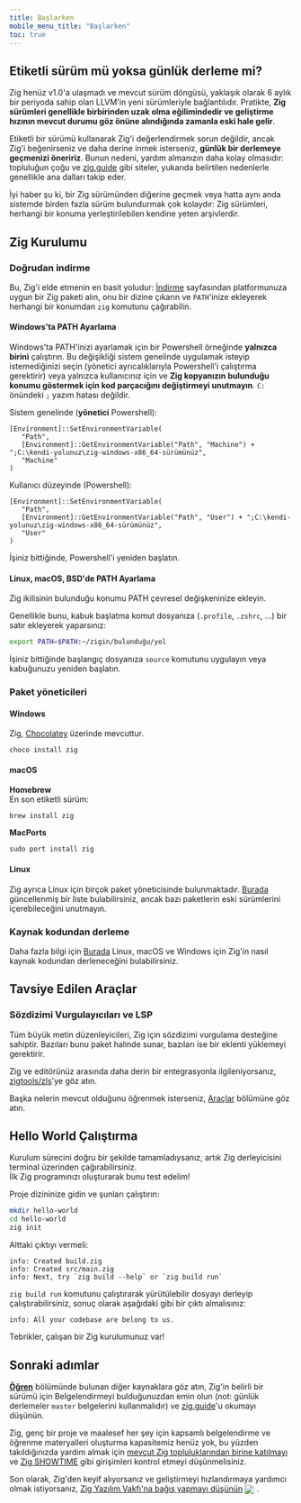 ```yaml
---
title: Başlarken
mobile_menu_title: "Başlarken"
toc: true
---
```


## Etiketli sürüm mü yoksa günlük derleme mi?

Zig henüz v1.0'a ulaşmadı ve mevcut sürüm döngüsü, yaklaşık olarak 6 aylık bir periyoda sahip olan LLVM'in yeni sürümleriyle bağlantılıdır.
Pratikte, **Zig sürümleri genellikle birbirinden uzak olma eğilimindedir ve geliştirme hızının mevcut durumu göz önüne alındığında zamanla eski hale gelir**.

Etiketli bir sürümü kullanarak Zig'i değerlendirmek sorun değildir, ancak Zig'i beğenirseniz ve daha derine inmek isterseniz, **günlük bir derlemeye geçmenizi öneririz**. Bunun nedeni, yardım almanızın daha kolay olmasıdır: topluluğun çoğu ve [zig.guide](https://zig.guide) gibi siteler, yukarıda belirtilen nedenlerle genellikle ana dalları takip eder.

İyi haber şu ki, bir Zig sürümünden diğerine geçmek veya hatta aynı anda sistemde birden fazla sürüm bulundurmak çok kolaydır: Zig sürümleri, herhangi bir konuma yerleştirilebilen kendine yeten arşivlerdir.

## Zig Kurulumu

### Doğrudan indirme

Bu, Zig'i elde etmenin en basit yoludur: [İndirme](/download) sayfasından platformunuza uygun bir Zig paketi alın,
onu bir dizine çıkarın ve `PATH`'inize ekleyerek herhangi bir konumdan `zig` komutunu çağırabilin.

#### Windows'ta PATH Ayarlama

Windows'ta PATH'inizi ayarlamak için bir Powershell örneğinde **yalnızca birini** çalıştırın.
Bu değişikliği sistem genelinde uygulamak isteyip istemediğinizi seçin (yönetici ayrıcalıklarıyla Powershell'i çalıştırma gerektirir)
veya yalnızca kullanıcınız için ve **Zig kopyanızın bulunduğu konumu göstermek için kod parçacığını değiştirmeyi unutmayın**.
`C:` önündeki `;` yazım hatası değildir.

Sistem genelinde (**yönetici** Powershell):

```
[Environment]::SetEnvironmentVariable(
   "Path",
   [Environment]::GetEnvironmentVariable("Path", "Machine") + ";C:\kendi-yolunuz\zig-windows-x86_64-sürümünüz",
   "Machine"
)
```

Kullanıcı düzeyinde (Powershell):

```
[Environment]::SetEnvironmentVariable(
   "Path",
   [Environment]::GetEnvironmentVariable("Path", "User") + ";C:\kendi-yolunuz\zig-windows-x86_64-sürümünüz",
   "User"
)
```

İşiniz bittiğinde, Powershell'i yeniden başlatın.

#### Linux, macOS, BSD'de PATH Ayarlama

Zig ikilisinin bulunduğu konumu PATH çevresel değişkeninize ekleyin.

Genellikle bunu, kabuk başlatma komut dosyanıza (`.profile`, `.zshrc`, ...) bir satır ekleyerek yaparsınız:

```bash
export PATH=$PATH:~/zigin/bulunduğu/yol
```

İşiniz bittiğinde başlangıç dosyanıza `source` komutunu uygulayın veya kabuğunuzu yeniden başlatın.

### Paket yöneticileri

#### Windows

Zig, [Chocolatey](https://chocolatey.org/packages/zig) üzerinde mevcuttur.

```
choco install zig
```

#### macOS

**Homebrew**  
En son etiketli sürüm:

```
brew install zig
```

**MacPorts**

```
sudo port install zig
```

#### Linux

Zig ayrıca Linux için birçok paket yöneticisinde bulunmaktadır. [Burada](https://github.com/ziglang/zig/wiki/Install-Zig-from-a-Package-Manager)
güncellenmiş bir liste bulabilirsiniz, ancak bazı paketlerin eski sürümlerini içerebileceğini unutmayın.

### Kaynak kodundan derleme

Daha fazla bilgi için [Burada](https://github.com/ziglang/zig/wiki/Building-Zig-From-Source) Linux, macOS ve Windows için Zig'in nasıl kaynak kodundan derleneceğini bulabilirsiniz.

## Tavsiye Edilen Araçlar

### Sözdizimi Vurgulayıcıları ve LSP

Tüm büyük metin düzenleyicileri, Zig için sözdizimi vurgulama desteğine sahiptir.
Bazıları bunu paket halinde sunar, bazıları ise bir eklenti yüklemeyi gerektirir.

Zig ve editörünüz arasında daha derin bir entegrasyonla ilgileniyorsanız,
[zigtools/zls](https://github.com/zigtools/zls)'ye göz atın.

Başka nelerin mevcut olduğunu öğrenmek isterseniz, [Araçlar](../tools/) bölümüne göz atın.

## Hello World Çalıştırma

Kurulum sürecini doğru bir şekilde tamamladıysanız, artık Zig derleyicisini terminal üzerinden çağırabilirsiniz.  
İlk Zig programınızı oluşturarak bunu test edelim!

Proje dizininize gidin ve şunları çalıştırın:

```bash
mkdir hello-world
cd hello-world
zig init
```

Alttaki çıktıyı vermeli:

```
info: Created build.zig
info: Created src/main.zig
info: Next, try `zig build --help` or `zig build run`
```

`zig build run` komutunu çalıştırarak yürütülebilir dosyayı derleyip çalıştırabilirsiniz, sonuç olarak aşağıdaki gibi bir çıktı almalısınız:

```
info: All your codebase are belong to us.
```

Tebrikler, çalışan bir Zig kurulumunuz var!

## Sonraki adımlar

**[Öğren](../)** bölümünde bulunan diğer kaynaklara göz atın, Zig'in belirli bir sürümü için Belgelendirmeyi bulduğunuzdan emin olun
(not: günlük derlemeler `master` belgelerini kullanmalıdır) ve [zig.guide](https://zig.guide)'u okumayı düşünün.

Zig, genç bir proje ve maalesef her şey için kapsamlı belgelendirme ve öğrenme materyalleri oluşturma kapasitemiz henüz yok,
bu yüzden takıldığınızda yardım almak için [mevcut Zig topluluklarından birine katılmayı](https://github.com/ziglang/zig/wiki/Community)
ve [Zig SHOWTIME](https://zig.show) gibi girişimleri kontrol etmeyi düşünmelisiniz.

Son olarak, Zig'den keyif alıyorsanız ve geliştirmeyi hızlandırmaya yardımcı olmak istiyorsanız, [Zig Yazılım Vakfı'na bağış yapmayı düşünün](../../zsf)
<img src="/heart.svg" style="vertical-align:middle; margin-right: 5px">.
